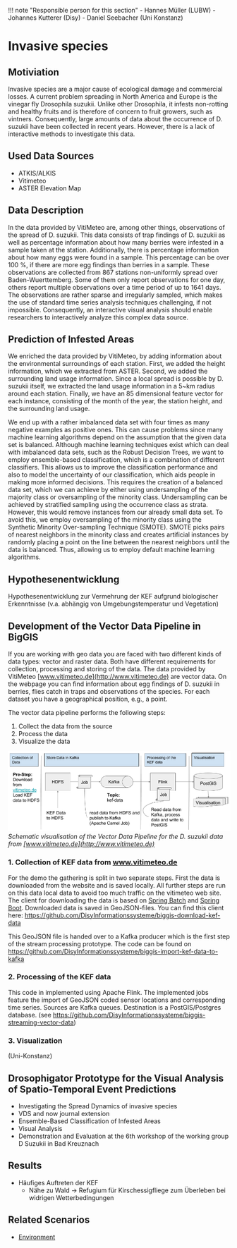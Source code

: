 !!! note "Responsible person for this section"
    - Hannes Müller (LUBW)
    - Johannes Kutterer (Disy)
    - Daniel Seebacher (Uni Konstanz)

# Invasive species

## Motiviation

Invasive species are a major cause of ecological damage and commercial losses. A current problem spreading in North America and Europe is the vinegar fly Drosophila suzukii. Unlike other Drosophila, it infests non-rotting and healthy fruits and is therefore of concern to fruit growers, such as vintners.  Consequently, large amounts of data about the occurrence of D. suzukii have been collected in recent years. However, there is a lack of interactive methods to investigate this data.

## Used Data Sources

- ATKIS/ALKIS
- Vitimeteo
- ASTER Elevation Map

## Data Description

In the data provided by VitiMeteo are, among other things, observations of the spread of D. suzukii. This data consists of trap findings of D. suzukii as well as percentage information about how many berries were infested in a sample taken at the station. Additionally, there is percentage information about how many eggs were found in a sample. This percentage can be over 100 %, if there are more egg findings than berries in a sample. These observations are collected from 867 stations non-uniformly spread over Baden-Wuerttemberg. Some of them only report observations for one day, others report multiple observations over a time period of up to 1641 days. The observations are rather sparse and irregularly sampled, which makes the use of standard time series analysis techniques challenging, if not impossible. Consequently, an interactive visual analysis should enable researchers to interactively analyze this complex data source.

## Prediction of Infested Areas

We enriched the data provided by VitiMeteo, by adding information about the environmental surroundings of each station. First, we added the height information, which we extracted from ASTER. Second, we added the surrounding land usage information. Since a local spread is possible by D. suzukii itself, we extracted the land usage information in a 5~km radius around each station. Finally, we have an 85 dimensional feature vector for each instance, consisting of the month of the year, the station height, and the surrounding land usage.

We end up with a rather imbalanced data set with four times as many negative examples as positive ones. This can cause problems since many machine learning algorithms depend on the assumption that the given data set is balanced. Although machine learning techniques exist which can deal with imbalanced data sets, such as the Robust Decision Trees, we want to employ ensemble-based classification, which is a combination of different classifiers. This allows us to improve the classification performance and also to model the uncertainty of our classification, which aids people in making more informed decisions. This requires the creation of a balanced data set, which we can achieve by either using undersampling of the majority class or oversampling of the minority class. Undersampling can be achieved by stratified sampling using the occurrence class as strata. However, this would remove instances from our already small data set. To avoid this, we employ oversampling of the minority class using the Synthetic Minority Over-sampling Technique (SMOTE). SMOTE picks pairs of nearest neighbors in the minority class and creates artificial instances by randomly placing a point on the line between the nearest neighbors until the data is balanced. Thus, allowing us to employ default machine learning algorithms.

## Hypothesenentwicklung
Hypothesenentwicklung zur Vermehrung der KEF aufgrund biologischer Erkenntnisse
(v.a. abhängig von Umgebungstemperatur und Vegetation)

## Development of the Vector Data Pipeline in BigGIS
If you are working with geo data you are faced with two different kinds of data types: vector and raster data. Both have different requirements for collection, processing and storing of the data. The data provided by VitiMeteo [www.vitimeteo.de](http://www.vitimeteo.de) are vector data. On the webpage you can find information about egg findings of D. suzukii in berries, flies catch in traps and observations of the species.  For each dataset you have a geographical position, e.g., a point.

The vector data pipeline performs the following steps:

1.	Collect the data from the source
2.	Process the data
3.	Visualize the data

![Vector Data Pipeline](../scenarios/img/KEFPipeline-1.png)
*Schematic visualisation of the Vector Data Pipeline for the D. suzukii data from [www.vitimeteo.de](http://www.vitimeteo.de)*

### 1. Collection of  KEF data from www.vitimeteo.de
For the demo the gathering is split in two separate steps. First the data is downloaded from the website and is saved locally. All further steps are run on this data local data to avoid too much traffic on the vitimeteo web site. The client for downloading the data is based on [Spring Batch](https://projects.spring.io/spring-batch/) and [Spring Boot](https://projects.spring.io/spring-boot/). Downloaded data is saved in GeoJSON-files. You can find this client here: https://github.com/DisyInformationssysteme/biggis-download-kef-data

This GeoJSON file is handed over to a Kafka producer which is the first step of the stream processing prototype. The code can be found on https://github.com/DisyInformationssysteme/biggis-import-kef-data-to-kafka

### 2. Processing of the KEF data
This code in implemented using Apache Flink. The implemented jobs feature the import of GeoJSON coded sensor locations and corresponding time series. Sources are Kafka queues. Destination is a PostGIS/Postgres database. (see https://github.com/DisyInformationssysteme/biggis-streaming-vector-data)

### 3. Visualization
(Uni-Konstanz)

## Drosophigator Prototype for the Visual Analysis of Spatio-Temporal Event Predictions

- Investigating the Spread Dynamics of invasive species
- VDS and now journal extension
- Ensemble-Based Classification of Infested Areas
- Visual Analysis
- Demonstration and Evaluation at the 6th workshop of the working group D Suzukii in Bad Kreuznach

## Results
- Häufiges Auftreten der KEF
  - Nähe zu Wald -> Refugium für Kirschessigfliege zum Überleben bei widrigen Wetterbedingungen

## Related Scenarios
- [Environment](../scenarios/03_env.md)
